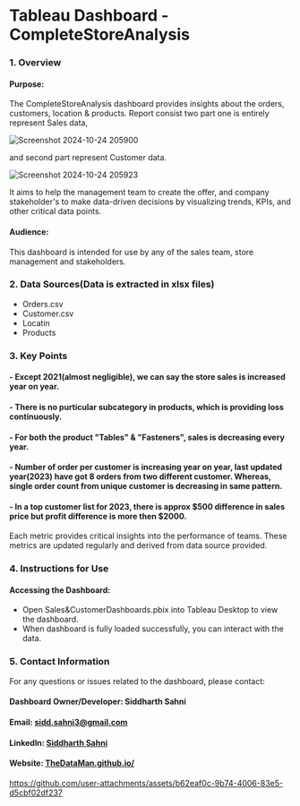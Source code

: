 # Tableau Dashboard - CompleteStoreAnalysis

### 1. Overview
#### Purpose:
The CompleteStoreAnalysis dashboard provides insights about the orders, customers, location & products. 
Report consist two part one is entirely represent Sales data,

![Screenshot 2024-10-24 205900](https://github.com/user-attachments/assets/7371800d-34d5-431b-a418-61a0da2257b1)

and second part represent Customer data.

![Screenshot 2024-10-24 205923](https://github.com/user-attachments/assets/778f2512-0524-4e4c-b408-830934a84661)

It aims to help the management team to create the offer, and company stakeholder's to make data-driven decisions by visualizing trends, KPIs, and other critical data points.

#### Audience:
This dashboard is intended for use by any of the sales team, store management and stakeholders.

### 2. Data Sources(Data is extracted in xlsx files)
- Orders.csv
- Customer.csv
- Locatin
- Products

### 3. Key Points
#### - Except 2021(almost negligible), we can say the store sales is increased year on year.
#### - There is no purticular subcategory in products, which is providing loss continuously. 
#### - For both the product "Tables" & "Fasteners", sales is decreasing every year.
#### - Number of order per customer is increasing year on year, last updated year(2023) have got 8 orders from two different customer. Whereas, single order count from unique customer is decreasing in same pattern.
#### - In a top customer list for 2023, there is approx $500 difference in sales price but profit difference is more then $2000.

Each metric provides critical insights into the performance of teams. These metrics are updated regularly and derived from data source provided.

### 4. Instructions for Use
#### Accessing the Dashboard:
- Open Sales&CustomerDashboards.pbix into Tableau Desktop to view the dashboard.
- When dashboard is fully loaded successfully, you can interact with the data.

### 5. Contact Information
For any questions or issues related to the dashboard, please contact:

#### Dashboard Owner/Developer: Siddharth Sahni
#### Email: sidd.sahni3@gmail.com
#### LinkedIn: [Siddharth Sahni](https://www.linkedin.com/in/er-siddharth-sahni-36b227103/)
#### Website: [TheDataMan.github.io/](https://siddharth3.github.io/TheDataMan.github.io/)

https://github.com/user-attachments/assets/b62eaf0c-9b74-4006-83e5-d5cbf02df237
